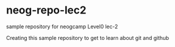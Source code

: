 # neog-repo-lec2
 sample repository for neogcamp Level0 lec-2


 Creating this sample repository to get to learn about git and github
